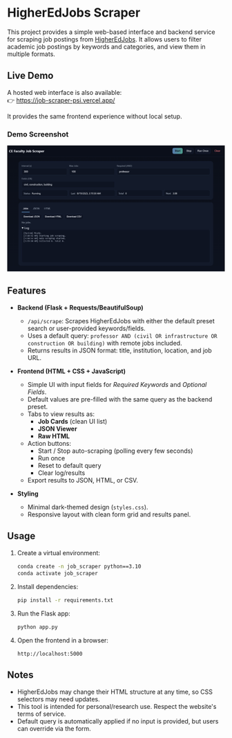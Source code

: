 # HigherEdJobs Scraper

This project provides a simple web-based interface and backend service for scraping job postings from [HigherEdJobs](https://www.higheredjobs.com/). It allows users to filter academic job postings by keywords and categories, and view them in multiple formats.

## Live Demo

A hosted web interface is also available:  
👉 https://job-scraper-psi.vercel.app/

It provides the same frontend experience without local setup.

### Demo Screenshot

![Web Demo](images/image.png)

## Features

- **Backend (Flask + Requests/BeautifulSoup)**
  - `/api/scrape`: Scrapes HigherEdJobs with either the default preset search or user-provided keywords/fields.
  - Uses a default query: `professor AND (civil OR infrastructure OR construction OR building)` with remote jobs included.
  - Returns results in JSON format: title, institution, location, and job URL.

- **Frontend (HTML + CSS + JavaScript)**
  - Simple UI with input fields for *Required Keywords* and *Optional Fields*.
  - Default values are pre-filled with the same query as the backend preset.
  - Tabs to view results as:
    - **Job Cards** (clean UI list)
    - **JSON Viewer**
    - **Raw HTML**
  - Action buttons:
    - Start / Stop auto-scraping (polling every few seconds)
    - Run once
    - Reset to default query
    - Clear log/results
  - Export results to JSON, HTML, or CSV.

- **Styling**
  - Minimal dark-themed design (`styles.css`).
  - Responsive layout with clean form grid and results panel.

## Usage

1. Create a virtual environment:
   ```bash
   conda create -n job_scraper python==3.10
   conda activate job_scraper
   ```

2. Install dependencies:
   ```bash
   pip install -r requirements.txt
   ```

3. Run the Flask app:
   ```bash
   python app.py
   ```

4. Open the frontend in a browser:
   ```
   http://localhost:5000
   ```

## Notes

- HigherEdJobs may change their HTML structure at any time, so CSS selectors may need updates.
- This tool is intended for personal/research use. Respect the website's terms of service.
- Default query is automatically applied if no input is provided, but users can override via the form.